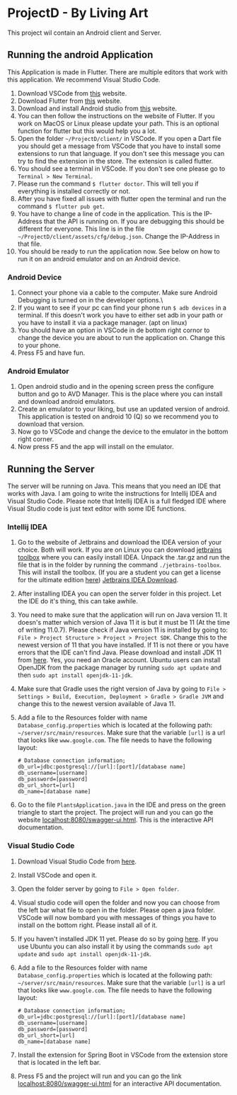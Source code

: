 # ProjectD - By Living Art

This project wil contain an Android client and Server.  

## Running the android Application

This Application is made in Flutter. There are multiple editors that work with this application. We recommend Visual Studio Code.

1. Download VSCode from [this](https://code.visualstudio.com/) website.
2. Download Flutter from [this](https://flutter.dev/docs/get-started/install) website.
3. Download and install Android studio from [this](https://developer.android.com/studio) website.
4. You can then follow the instructions on the website of Flutter. If you work on MacOS or Linux please update your path. This is an optional function for flutter but this would help you a lot.
5. Open the folder `~/ProjectD/client/` in VSCode. If you open a Dart file you should get a message from VSCode that you have to install some extensions to run that language. If you don't see this message you can try to find the extension in the store. The extension is called flutter.
6. You should see a terminal in VSCode. If you don't see one please go to `Terminal > New Terminal`.
7. Please run the command `$ flutter doctor`. This will tell you if everything is installed correctly or not.
8. After you have fixed all issues with flutter open the terminal and run the command `$ flutter pub get`.
9. You have to change a line of code in the application. This is the IP-Address that the API is running on. If you are debugging this should be different for everyone. This line is in the file `~/ProjectD/client/assets/cfg/debug.json`. Change the IP-Address in that file.
10. You should be ready to run the application now. See below on how to run it on an android emulator and on an Android device.

### Android Device

1. Connect your phone via a cable to the computer. Make sure Android Debugging is turned on in the developer options.\
2. If you want to see if your pc can find your phone run `$ adb devices` in a terminal. If this doesn't work you have to either set adb in your path or you have to install it via a package manager. (apt on linux)
3. You should have an option in VSCode in de bottom right cornor to change the device you are about to run the application on. Change this to your phone.
4. Press F5 and have fun.

### Android Emulator

1. Open android studio and in the opening screen press the configure button and go to AVD Manager. This is the place where you can install and download android emulators.
2. Create an emulator to your liking, but use an updated version of android. This application is tested on android 10 (Q) so we recommend you to download that version.
3. Now go to VSCode and change the device to the emulator in the bottom right corner.
4. Now press F5 and the app will install on the emulator.

## Running the Server

The server will be running on Java. This means that you need an IDE that works with Java. I am going to write the instructions for Intellij IDEA and Visual Studio Code. Please note that Intellij IDEA is a full fledged IDE where Visual Studio code is just text editor with some IDE functions.

### Intellij IDEA

1. Go to the website of Jetbrains and download the IDEA version of your choice. Both will work. If you are on Linux you can download [jetbrains toolbox](https://www.jetbrains.com/toolbox-app/) where you can easily install IDEA. Unpack the .tar.gz and run the file that is in the folder by running the command `./jetbrains-toolbox`. This will install the toolbox. (If you are a student you can get a license for the ultimate edition [here](https://www.jetbrains.com/community/education/#students)) [Jetbrains IDEA Download](https://www.jetbrains.com/idea/download/#section=windows).
2. After installing IDEA you can open the server folder in this project. Let the IDE do it's thing, this can take awhile.
3. You need to make sure that the application will run on Java version 11. It doesn's matter which version of Java 11 it is but it must be 11 (At the time of writing 11.0.7). Please check if Java version 11 is installed by going to: `File > Project Structure > Project > Project SDK`. Change this to the newest version of 11 that you have installed. If 11 is not there or you have errors that the IDE can't find Java. Please download and install JDK 11 from [here](https://www.oracle.com/java/technologies/javase-jdk11-downloads.html). Yes, you need an Oracle account. Ubuntu users can install OpenJDK from the package manager by running `sudo apt update` and then `sudo apt install openjdk-11-jdk`.
4. Make sure that Gradle uses the right version of Java by going to `File > Settings > Build, Execution, Deployment > Gradle > Gradle JVM` and change this to the newest version available of Java 11.
5. Add a file to the Resources folder with name `Database_config.properties` which is located at the following path: `~/server/src/main/resources`. Make sure that the variable `[url]` is a url that looks like `www.google.com`. The file needs to have the following layout:

    ```properties
    # Database connection information;
    db_url=jdbc:postgresql://[url]:[port]/[database name]
    db_username=[username]
    db_password=[password]
    db_url_short=[url]
    db_name=[database name]
    ```

6. Go to the file `PlantsApplication.java` in the IDE and press on the green triangle to start the project. The project will run and you can go the website [localhost:8080/swagger-ui.html](localhost:8080/swagger-ui.html). This is the interactive API documentation.

### Visual Studio Code

1. Download Visual Studio Code from [here](https://code.visualstudio.com/).
2. Install VSCode and open it.
3. Open the folder server by going to `File > Open folder`.
4. Visual studio code will open the folder and now you can choose from the left bar what file to open in the folder. Please open a java folder. VSCode will now bombard you with messages of things you have to install on the bottom right. Please install all of it.
5. If you haven't installed JDK 11 yet. Please do so by going [here](https://www.oracle.com/java/technologies/javase-jdk11-downloads.html). If you use Ubuntu you can also install it by using the commands `sudo apt update` and `sudo apt install openjdk-11-jdk`.
6. Add a file to the Resources folder with name `Database_config.properties` which is located at the following path: `~/server/src/main/resources`. Make sure that the variable `[url]` is a url that looks like `www.google.com`. The file needs to have the following layout:

    ```properties
    # Database connection information;
    db_url=jdbc:postgresql://[url]:[port]/[database name]
    db_username=[username]
    db_password=[password]
    db_url_short=[url]
    db_name=[database name]
    ```

7. Install the extension for Spring Boot in VSCode from the extension store that is located in the left bar.
8. Press F5 and the project will run and you can go the link [localhost:8080/swagger-ui.html](localhost:8080/swagger-ui.html) for an interactive API documentation.
